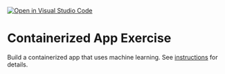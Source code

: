 [![Open in Visual Studio Code](https://classroom.github.com/assets/open-in-vscode-c66648af7eb3fe8bc4f294546bfd86ef473780cde1dea487d3c4ff354943c9ae.svg)](https://classroom.github.com/online_ide?assignment_repo_id=9337652&assignment_repo_type=AssignmentRepo)
# Containerized App Exercise

Build a containerized app that uses machine learning. See [instructions](./instructions.md) for details.
